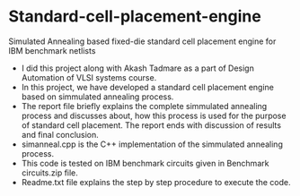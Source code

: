 # Standard-cell-placement-engine
Simulated Annealing based fixed-die standard cell placement engine for IBM benchmark netlists
- I did this project along with Akash Tadmare as a part of Design Automation of VLSI systems course.
- In this project, we have developed a standard cell placement engine based on simmulated annealing process.
- The report file briefly explains the complete simmulated annealing process and discusses about, how this process is used for the purpose of standard cell placement. The report ends with discussion of results and final conclusion.
- simanneal.cpp is the C++ implementation of the simmulated annealing process.
- This code is tested on IBM benchmark circuits given in Benchmark circuits.zip file.
- Readme.txt file explains the step by step procedure to execute the code.
